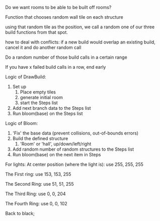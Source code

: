 
Do we want rooms to be able to be built off rooms?

Function that chooses random wall tile on each structure 

using that random tile as the position, we call a random one of our three build functions 
from that spot.

how to deal with conflicts:
if a new build would overlap an existing build, cancel it and do another random call
 

Do a random number of those build calls in a certain range

If you have x failed build calls in a row, end early

Logic of DrawBuild:
1. Set up
   1. Place empty tiles 
   2. generate initial room
   3. start the Steps list
2. Add next branch data to the Steps list
3. Run bloom(base) on the Steps list

Logic of Bloom:
   1. 'Fix' the base data (prevent collisions, out-of-bounds errors)
   2. Build the defined structure
        1. 'Room' or 'hall', up/down/left/right
   3. Add random number of random structures to the Steps list
   4. Run bloom(base) on the next item in Steps


For lights:
At center position (where the light is):
use 255, 255, 255

The First ring:
use 153, 153, 255

The Second Ring:
use 51, 51, 255

The Third Ring:
use 0, 0, 204 

The Fourth Ring:
use 0, 0, 102

Back to black;



